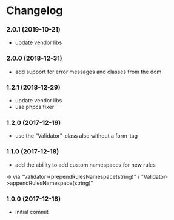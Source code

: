 # Changelog

### 2.0.1 (2019-10-21)
- update vendor libs

### 2.0.0 (2018-12-31)
- add support for error messages and classes from the dom

### 1.2.1 (2018-12-29)
- update vendor libs
- use phpcs fixer

### 1.2.0 (2017-12-19)
- use the "Validator"-class also without a form-tag

### 1.1.0 (2017-12-18)
- add the ability to add custom namespaces for new rules

-> via "Validator->prependRulesNamespace(string)" / "Validator->appendRulesNamespace(string)"

### 1.0.0 (2017-12-18)
- initial commit
